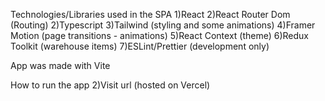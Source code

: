 Technologies/Libraries used in the SPA
1)React
2)React Router Dom (Routing)
2)Typescript
3)Tailwind (styling and some animations)
4)Framer Motion (page transitions - animations)
5)React Context (theme)
6)Redux Toolkit (warehouse items)
7)ESLint/Prettier (development only)

App was made with Vite

How to run the app
2)Visit url (hosted on Vercel)
